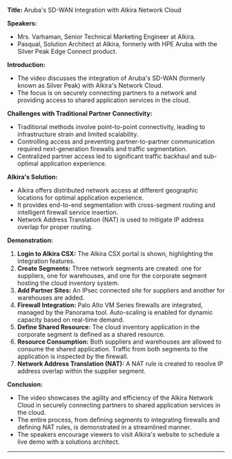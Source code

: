 **Title:** Aruba's SD-WAN Integration with Alkira Network Cloud

**Speakers:** 
- Mrs. Varhaman, Senior Technical Marketing Engineer at Alkira.
- Pasqual, Solution Architect at Alkira, formerly with HPE Aruba with the Silver Peak Edge Connect product.

**Introduction:**
- The video discusses the integration of Aruba's SD-WAN (formerly known as Silver Peak) with Alkira's Network Cloud.
- The focus is on securely connecting partners to a network and providing access to shared application services in the cloud.

**Challenges with Traditional Partner Connectivity:**
- Traditional methods involve point-to-point connectivity, leading to infrastructure strain and limited scalability.
- Controlling access and preventing partner-to-partner communication required next-generation firewalls and traffic segmentation.
- Centralized partner access led to significant traffic backhaul and sub-optimal application experience.

**Alkira's Solution:**
- Alkira offers distributed network access at different geographic locations for optimal application experience.
- It provides end-to-end segmentation with cross-segment routing and intelligent firewall service insertion.
- Network Address Translation (NAT) is used to mitigate IP address overlap for proper routing.

**Demonstration:**
1. **Login to Alkira CSX:** The Alkira CSX portal is shown, highlighting the integration features.
2. **Create Segments:** Three network segments are created: one for suppliers, one for warehouses, and one for the corporate segment hosting the cloud inventory system.
3. **Add Partner Sites:** An IPsec connected site for suppliers and another for warehouses are added.
4. **Firewall Integration:** Palo Alto VM Series firewalls are integrated, managed by the Panorama tool. Auto-scaling is enabled for dynamic capacity based on real-time demand.
5. **Define Shared Resource:** The cloud inventory application in the corporate segment is defined as a shared resource.
6. **Resource Consumption:** Both suppliers and warehouses are allowed to consume the shared application. Traffic from both segments to the application is inspected by the firewall.
7. **Network Address Translation (NAT):** A NAT rule is created to resolve IP address overlap within the supplier segment.

**Conclusion:**
- The video showcases the agility and efficiency of the Alkira Network Cloud in securely connecting partners to shared application services in the cloud.
- The entire process, from defining segments to integrating firewalls and defining NAT rules, is demonstrated in a streamlined manner.
- The speakers encourage viewers to visit Alkira's website to schedule a live demo with a solutions architect.

---

